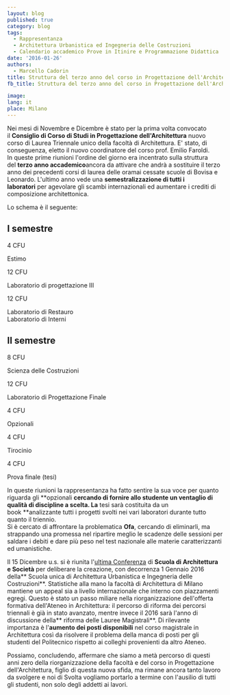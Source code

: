 ```yaml
---
layout: blog
published: true
category: blog
tags:
  - Rappresentanza
  - Architettura Urbanistica ed Ingegneria delle Costruzioni
  - Calendario accademico Prove in Itinire e Programmazione Didattica
date: '2016-01-26'
authors:
  - Marcello Cadorin
title: Struttura del terzo anno del corso in Progettazione dell'Architettura
fb_title: Struttura del terzo anno del corso in Progettazione dell'Architettura

image: 
lang: it
place: Milano
---
```


Nei mesi di Novembre e Dicembre è stato per la prima volta convocato il **Consiglio di Corso di Studi in Progettazione dell'Architettura** nuovo corso di Laurea Triennale unico della facoltà di Architettura. E' stato, di conseguenza, eletto il nuovo coordinatore del corso prof. Emilio Faroldi.   
In queste prime riunioni l'ordine del giorno era incentrato sulla struttura del **terzo anno accademico**ancora da attivare che andrà a sostituire il terzo anno dei precedenti corsi di laurea delle oramai cessate scuole di Bovisa e Leonardo. L'ultimo anno vede una **semestralizzazione di tutti i laboratori** per agevolare gli scambi internazionali ed aumentare i crediti di composizione architettonica.

Lo schema è il seguente:

I semestre
----------

4 CFU

Estimo

12 CFU

Laboratorio di progettazione III

12 CFU

Laboratorio di Restauro  
Laboratorio di Interni  

II semestre
-----------

8 CFU

Scienza delle Costruzioni

12 CFU

Laboratorio di Progettazione Finale

4 CFU

Opzionali

4 CFU

Tirocinio

4 CFU

Prova finale (tesi)

In queste riunioni la rappresentanza ha fatto sentire la sua voce per quanto riguarda gli **opzionali **cercando di fornire allo studente un ventaglio di qualità di discipline a scelta. La** tesi sarà costituita da un book **analizzante tutti i progetti svolti nei vari laboratori durante tutto quanto il triennio.  
Si è cercato di affrontare la problematica **Ofa**, cercando di eliminarli, ma strappando una promessa nel ripartire meglio le scadenze delle sessioni per saldare i debiti e dare più peso nel test nazionale alle materie caratterizzanti ed umanistiche.

Il 15 Dicembre u.s. si è riunita l'[ultima Conferenza](http://www.svoltastudenti.it/rappresentanza/scuole/architettura/conferenza-della-scuola-architettura-societa) di **Scuola di Architettura e Società** per deliberare la creazione, con decorrenza 1 Gennaio 2016 della** Scuola unica di Architettura Urbanistica e Ingegneria delle Costruzioni**. Statistiche alla mano la facoltà di Architettura di Milano mantiene un appeal sia a livello internazionale che interno con piazzamenti egregi. Questo è stato un passo miliare nella riorganizzazione dell'offerta formativa dell'Ateneo in Architettura: il percorso di riforma dei percorsi triennali è già in stato avanzato, mentre invece il 2016 sarà l'anno di discussione della** riforma delle Lauree Magistrali**. Di rilevante importanza è l'**aumento dei posti disponibili** nel corso magistrale in Architettura così da risolvere il problema della manca di posti per gli studenti del Politecnico rispetto ai colleghi provenienti da altro Ateneo.

Possiamo, concludendo, affermare che siamo a metà percorso di questi anni zero della riorganizzazione della facoltà e del corso in Progettazione dell'Architettura, figlio di questa nuova sfida, ma rimane ancora tanto lavoro da svolgere e noi di Svolta vogliamo portarlo a termine con l'ausilio di tutti gli studenti, non solo degli addetti ai lavori.

